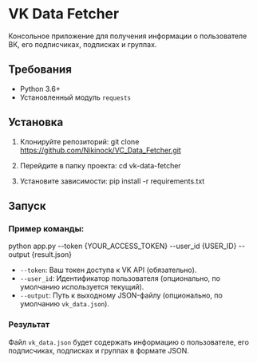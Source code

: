 # VK Data Fetcher

Консольное приложение для получения информации о пользователе ВК, его подписчиках, подписках и группах.

## Требования

- Python 3.6+
- Установленный модуль `requests`

## Установка

1. Клонируйте репозиторий:
git clone https://github.com/Nikinock/VC_Data_Fetcher.git

2. Перейдите в папку проекта:
cd vk-data-fetcher

3. Установите зависимости:
pip install -r requirements.txt

## Запуск

### Пример команды:

python app.py --token {YOUR_ACCESS_TOKEN} --user_id {USER_ID} --output {result.json}

- `--token`: Ваш токен доступа к VK API (обязательно).
- `--user_id`: Идентификатор пользователя (опционально, по умолчанию используется текущий).
- `--output`: Путь к выходному JSON-файлу (опционально, по умолчанию `vk_data.json`).

### Результат

Файл `vk_data.json` будет содержать информацию о пользователе, его подписчиках, подписках и группах в формате JSON.